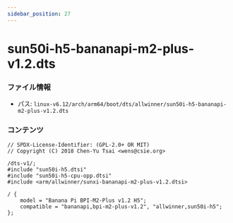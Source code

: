 ```yaml
---
sidebar_position: 27
---
```

# sun50i-h5-bananapi-m2-plus-v1.2.dts

### ファイル情報

- パス: `linux-v6.12/arch/arm64/boot/dts/allwinner/sun50i-h5-bananapi-m2-plus-v1.2.dts`

### コンテンツ

```dts
// SPDX-License-Identifier: (GPL-2.0+ OR MIT)
// Copyright (C) 2018 Chen-Yu Tsai <wens@csie.org>

/dts-v1/;
#include "sun50i-h5.dtsi"
#include "sun50i-h5-cpu-opp.dtsi"
#include <arm/allwinner/sunxi-bananapi-m2-plus-v1.2.dtsi>

/ {
	model = "Banana Pi BPI-M2-Plus v1.2 H5";
	compatible = "bananapi,bpi-m2-plus-v1.2", "allwinner,sun50i-h5";
};

```
